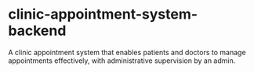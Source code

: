 # clinic-appointment-system-backend

A clinic appointment system that enables patients and doctors to manage appointments effectively, with administrative supervision by an admin.
